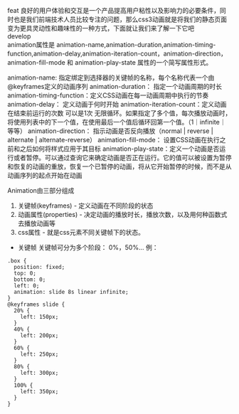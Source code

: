 feat
良好的用户体验和交互是一个产品提高用户粘性以及影响力的必要条件，同时也是我们前端技术人员比较专注的问题，那么css3动画就是将我们的静态页面变为更具灵动性和趣味性的一种方式，下面就让我们来了解一下它吧   
develop   
animation属性是 animation-name,animation-duration,animation-timing-function,animation-delay,animation-iteration-count，animation-direction，animation-fill-mode 和 animation-play-state 属性的一个简写属性形式。


animation-name: 指定绑定到选择器的关键帧的名称，每个名称代表一个由@keyframes定义的动画序列
animation-duration： 指定一个动画周期的时长
animation-timing-function：定义CSS动画在每一动画周期中执行的节奏
animation-delay： 定义动画于何时开始
animation-iteration-count：定义动画在结束前运行的次数 可以是1次 无限循环。如果指定了多个值，每次播放动画时，将使用列表中的下一个值，在使用最后一个值后循环回第一个值。（1｜infinite｜等等）
animation-direction： 指示动画是否反向播放（normal | reverse | alternate | alternate-reverse）
animation-fill-mode： 设置CSS动画在执行之前和之后如何将样式应用于其目标
animation-play-state：定义一个动画是否运行或者暂停。可以通过查询它来确定动画是否正在运行。它的值可以被设置为暂停和恢复的动画的重放，恢复一个已暂停的动画，将从它开始暂停的时候，而不是从动画序列的起点开始在动画

Animation由三部分组成
1. 关键帧(keyframes) - 定义动画在不同阶段的状态
2. 动画属性(properties) - 决定动画的播放时长，播放次数，以及用何种函数式去播放动画等
3. css属性 - 就是css元素不同关键帧下的状态。

+ 关键帧
关键帧可分为多个阶段： 0%，50%...
例：
```
.box {
  position: fixed;
  top: 0;
  bottom: 0;
  left: 0;
  animation: slide 8s linear infinite;
}
@keyframes slide {
  20% {
    left: 150px;
  }
  40% {
    left: 200px;
  }
  60% {
    left: 250px;
  }
  80% {
    left: 300px;
  }
  100% {  
    left: 350px;
  }
}
```

